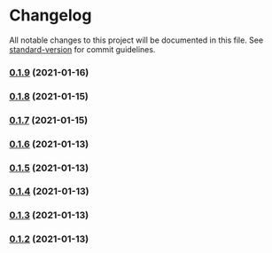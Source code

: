 # Changelog

All notable changes to this project will be documented in this file. See [standard-version](https://github.com/conventional-changelog/standard-version) for commit guidelines.

### [0.1.9](https://github.com/Stuff-Mods/MHW-HUDToggler/compare/v0.1.8...v0.1.9) (2021-01-16)

### [0.1.8](https://github.com/Stuff-Mods/MHW-HUDToggler/compare/v0.1.7...v0.1.8) (2021-01-15)

### [0.1.7](https://github.com/Stuff-Mods/MHW-HUDToggler/compare/v0.1.6...v0.1.7) (2021-01-15)

### [0.1.6](https://github.com/Stuff-Mods/MHW-HUDToggler/compare/v0.1.5...v0.1.6) (2021-01-13)

### [0.1.5](https://github.com/Stuff-Mods/MHW-HUDToggler/compare/v0.1.4...v0.1.5) (2021-01-13)

### [0.1.4](https://github.com/Stuff-Mods/MHW-HUDToggler/compare/v0.1.3...v0.1.4) (2021-01-13)

### [0.1.3](https://github.com/Stuff-Mods/MHW-HUDToggler/compare/v0.1.2...v0.1.3) (2021-01-13)

### [0.1.2](https://github.com/Stuff-Mods/MHW-HUDToggler/compare/v0.1.1...v0.1.2) (2021-01-13)
